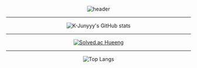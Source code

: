 <div align="center">
 
![header](https://capsule-render.vercel.app/api?type=Rect&text=Hueeng&color=timeGradient)

  <hr/>
  
![K-Junyyy's GitHub stats](https://github-readme-stats.vercel.app/api?username=LeeHueeng&show_icons=true&theme=cobalt)

<hr/>
  
[![Solved.ac
Hueeng](http://mazassumnida.wtf/api/generate_badge?boj=zzxx3730)](https://solved.ac//)

  <hr/>
  
![Top Langs](https://github-readme-stats.vercel.app/api/top-langs/?username=LeeHueeng&layout=Demo&theme=tokyonight)

  
  
</div>




<!--
**LeeHueeng/LeeHueeng** is a ✨ _special_ ✨ repository because its `README.md` (this file) appears on your GitHub profile.

Here are some ideas to get you started:

- 🔭 I’m currently working on ...
- 🌱 I’m currently learning ...
- 👯 I’m looking to collaborate on ...
- 🤔 I’m looking for help with ...
- 💬 Ask me about ...
- 📫 How to reach me: ...
- 😄 Pronouns: ...
- ⚡ Fun fact: ...
-->
